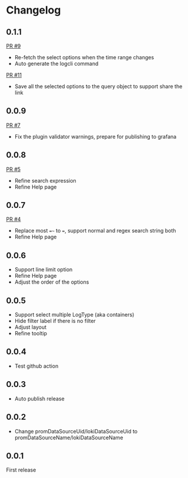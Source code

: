 # Changelog

## 0.1.1

[PR #9](https://github.com/baurine/customized-loki-ds-plugin/pull/9)

- Re-fetch the select options when the time range changes
- Auto generate the logcli command

[PR #11](https://github.com/baurine/customized-loki-ds-plugin/pull/11)

- Save all the selected options to the query object to support share the link

## 0.0.9

[PR #7](https://github.com/baurine/customized-loki-ds-plugin/pull/7)

- Fix the plugin validator warnings, prepare for publishing to grafana

## 0.0.8

[PR #5](https://github.com/baurine/customized-loki-ds-plugin/pull/5)

- Refine search expression
- Refine Help page

## 0.0.7

[PR #4](https://github.com/baurine/customized-loki-ds-plugin/pull/4)

- Replace most `=~` to `=`, support normal and regex search string both
- Refine Help page

## 0.0.6

- Support line limit option
- Refine Help page
- Adjust the order of the options

## 0.0.5

- Support select multiple LogType (aka containers)
- Hide filter label if there is no filter
- Adjust layout
- Refine tooltip

## 0.0.4

- Test github action

## 0.0.3

- Auto publish release

## 0.0.2

- Change promDataSourceUid/lokiDataSourceUid to promDataSourceName/lokiDataSourceName

## 0.0.1

First release
